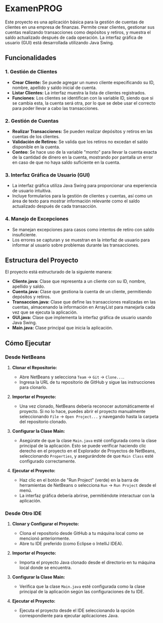 # ExamenPROG

Este proyecto es una aplicación básica para la gestión de cuentas de clientes en una empresa de finanzas. Permite crear clientes, gestionar sus cuentas realizando transacciones como depósitos y retiros, y muestra el saldo actualizado después de cada operación. La interfaz gráfica de usuario (GUI) está desarrollada utilizando Java Swing.

## Funcionalidades

### 1. Gestión de Clientes

- **Crear Cliente:** Se puede agregar un nuevo cliente especificando su ID, nombre, apellido y saldo inicial de cuenta.
- **Listar Clientes:** La interfaz muestra la lista de clientes registrados.
- **Funciones**: Los clientes se identifican con la variable ID, siendo que si se cambia esta, la cuenta será otra, por lo que se debe usar el correcto para poder llevar a cabo las transacciones.

### 2. Gestión de Cuentas

- **Realizar Transacciones:** Se pueden realizar depósitos y retiros en las cuentas de los clientes.
- **Validación de Retiros:** Se valida que los retiros no excedan el saldo disponible en la cuenta.
- **Conteo**: Se hace uso de la variable "monto" para llevar la cuenta exacta de la cantidad de dinero en la cuenta, mostrando por pantalla un error en caso de que no haya saldo suficiente en la cuenta.

### 3. Interfaz Gráfica de Usuario (GUI)

- La interfaz gráfica utiliza Java Swing para proporcionar una experiencia de usuario intuitiva.
- Incluye formularios para la gestión de clientes y cuentas, así como un área de texto para mostrar información relevante como el saldo actualizado después de cada transacción.

### 4. Manejo de Excepciones

- Se manejan excepciones para casos como intentos de retiro con saldo insuficiente.
- Los errores se capturan y se muestran en la interfaz de usuario para informar al usuario sobre problemas durante las transacciones.

## Estructura del Proyecto

El proyecto está estructurado de la siguiente manera:

- **Cliente.java:** Clase que representa a un cliente con su ID, nombre, apellido y saldo.
- **Cuenta.java:** Clase que gestiona la cuenta de un cliente, permitiendo depósitos y retiros.
- **Transaccion.java:** Clase que define las transacciones realizadas en las cuentas, almacenando la información en ArrayList para manejarla cada vez que se ejecuta la aplicación.
- **GUI.java:** Clase que implementa la interfaz gráfica de usuario usando Java Swing.
- **Main.java:** Clase principal que inicia la aplicación.

## Cómo Ejecutar

### Desde NetBeans

1. **Clonar el Repositorio:**
   - Abre NetBeans y selecciona `Team` -> `Git` -> `Clone...`.
   - Ingresa la URL de tu repositorio de GitHub y sigue las instrucciones para clonarlo.

2. **Importar el Proyecto:**
   - Una vez clonado, NetBeans debería reconocer automáticamente el proyecto. Si no lo hace, puedes abrir el proyecto manualmente seleccionando `File` -> `Open Project...` y navegando hasta la carpeta del repositorio clonado.

3. **Configurar la Clase Main:**
   - Asegúrate de que la clase `Main.java` esté configurada como la clase principal de la aplicación. Esto se puede verificar haciendo clic derecho en el proyecto en el Explorador de Proyectos de NetBeans, seleccionando `Properties`, y asegurándote de que `Main Class` esté configurado correctamente.

4. **Ejecutar el Proyecto:**
   - Haz clic en el botón de "Run Project" (verde) en la barra de herramientas de NetBeans o selecciona `Run` -> `Run Project` desde el menú.
   - La interfaz gráfica debería abrirse, permitiéndote interactuar con la aplicación.

### Desde Otro IDE

1. **Clonar y Configurar el Proyecto:**
   - Clona el repositorio desde GitHub a tu máquina local como se mencionó anteriormente.
   - Abre tu IDE preferido (como Eclipse o IntelliJ IDEA).

2. **Importar el Proyecto:**
   - Importa el proyecto Java clonado desde el directorio en tu máquina local donde se encuentra.

3. **Configurar la Clase Main:**
   - Verifica que la clase `Main.java` esté configurada como la clase principal de la aplicación según las configuraciones de tu IDE.

4. **Ejecutar el Proyecto:**
   - Ejecuta el proyecto desde el IDE seleccionando la opción correspondiente para ejecutar aplicaciones Java.
